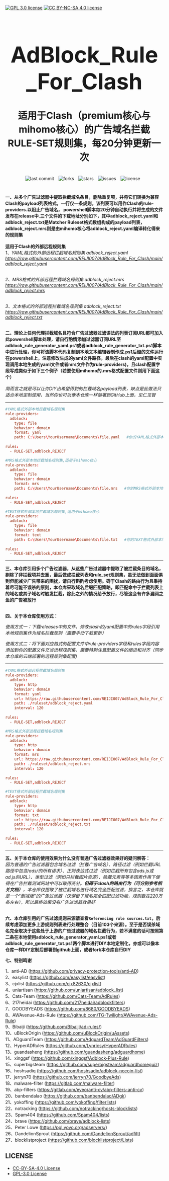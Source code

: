 [![GPL 3.0 license](https://img.shields.io/badge/License-GPL%20v3-blue.svg)](https://github.com/REIJI007/AdBlock_Rule_For_Clash/blob/main/LICENSE-GPL3.0)
[![CC BY-NC-SA 4.0 license](https://img.shields.io/badge/License-CC%20BY--NC--SA%204.0-lightgrey.svg)](https://github.com/REIJI007/AdBlock_Rule_For_Clash/blob/main/LICENSE-CC%20BY-NC-SA%204.0)
<!-- 居中的大标题 -->
<h1 align="center" style="font-size: 70px; margin-bottom: 20px;">AdBlock_Rule_For_Clash</h1>

<!-- 居中的副标题 -->
<h2 align="center" style="font-size: 30px; margin-bottom: 40px;">适用于Clash（premium核心与mihomo核心）的广告域名拦截RULE-SET规则集，每20分钟更新一次</h2>

<!-- 徽章（根据需要调整） -->
<p align="center" style="margin-bottom: 40px;">
    <img src="https://img.shields.io/badge/last%20commit-today-brightgreen" alt="last commit" style="margin-right: 10px;">
    <img src="https://img.shields.io/github/forks/REIJI007/AdBlock_Rule_For_Clash" alt="forks" style="margin-right: 10px;">
    <img src="https://img.shields.io/github/stars/REIJI007/AdBlock_Rule_For_Clash" alt="stars" style="margin-right: 10px;">
    <img src="https://img.shields.io/github/issues/REIJI007/AdBlock_Rule_For_Clash" alt="issues" style="margin-right: 10px;">
    <img src="https://img.shields.io/github/license/REIJI007/AdBlock_Rule_For_Clash" alt="license" style="margin-right: 10px;">
</p>

**一、从多个广告过滤器中提取拦截域名条目，删除重复项，并将它们转换为兼容Clash的payload列表格式，一行仅一条规则。该列表可以用作Clash的rule-providers.以阻止广告域名， powershell脚本每20分钟自动执行并将生成的文件发布在release中.三个文件的下载地址分别如下，其中adblock_reject.yaml和adblock_reject.txt是Matcher Ruleset格式数组构成的payload列表，adblock_reject.mrs则是由mihomo核心将adblock_reject.yaml编译转化得来的规则集**
<br>
<br>
**适用于Clash的外部远程规则集**
<br>
*1、YAML格式的外部远程拦截域名规则集 adblock_reject.yaml* 
<br>
*https://raw.githubusercontent.com/REIJI007/AdBlock_Rule_For_Clash/main/adblock_reject.yaml*
<br>
<br>

*2、MRS格式的外部远程拦截域名规则集 adblock_reject.mrs* 
<br>
*https://raw.githubusercontent.com/REIJI007/AdBlock_Rule_For_Clash/main/adblock_reject.mrs*
<br>
<br>

*3、文本格式的外部远程拦截域名规则集 adblock_reject.txt* 
<br>
*https://raw.githubusercontent.com/REIJI007/AdBlock_Rule_For_Clash/main/adblock_reject.txt*
<br>
<br>

**二、理论上任何代理拦截域名且符合广告过滤器过滤语法的列表订阅URL都可加入此powershell脚本处理，请自行酌情添加过滤器订阅URL至adblock_rule_generator_yaml.ps1或者adblock_rule_generator_txt.ps1脚本中进行处理，你可将该脚本代码复制到本地文本编辑器制作成.ps1后缀的文件运行在powershell上，注意修改生成的yaml文件路径，最后在clash的yaml配置中实现调用本地生成的yaml文件或者mrs文件作为rule-providers)，且clash配置字段写成类似于如下三个例子（若要使用mihomo的.mrs格式配置文件则用下面这个）**
<br>
<br>
*简而言之就是可以让你DIY出希望得到的拦截域名payload列表，缺点是此做法只适合本地定制使用，当然你也可以像本仓库一样部署到GitHub上面，见仁见智*
<hr>




```conf
#YAML格式外部本地拦截域名规则集
rule-providers:
  adblock:
    type: file
    behavior: domain
    format: yaml
    path: C:\Users\YourUsername\Documents\file.yaml   #你的YAML格式外部本地拦截域名rule-providers规则集文件保存路径
    
rules:
  - RULE-SET,adblock,REJECT
```
```conf
#MRS格式外部本地拦截域名规则集,适用于mihomo核心
rule-providers:
  adblock:
    type: file
    behavior: domain
    format: mrs
    path: C:\Users\YourUsername\Documents\file.mrs   #你的MRS格式外部本地拦截域名rule-providers规则集文件保存路径
    
rules:
  - RULE-SET,adblock,REJECT
```
```conf
#TEXT格式外部本地拦截域名规则集,适用于mihomo核心
rule-providers:
  adblock:
    type: file
    behavior: domain
    format: text
    path: C:\Users\YourUsername\Documents\file.txt   #你的TEXT格式外部本地拦截域名rule-providers规则集文件保存路径
    
rules:
  - RULE-SET,adblock,REJECT
```




<hr>

**三、本仓库引用多个广告过滤器，从这些广告过滤器中提取了被拦截条目的域名，剔除了非拦截项并去重，最后做成拦截列表和rule_set规则集，虽无法做到面面俱到但能减少广告带来的困扰，请自行斟酌考虑使用。碍于Clash的路由行为且秉持着尽可能不误杀的原则，本仓库采取域名后缀匹配策略，即匹配命中于拦截列表上的域名或其子域名时触发拦截，除此之外的情况给予放行，尽管这会有许多漏网之鱼的广告被放行**
<br>
<br>

**四、关于本仓库使用方式：**

  *使用方式一：下载releases中的文件，修改clash的yaml配置中的rules字段引用本地规则集作为域名拦截规则（需要手动下载更新）*


  *使用方式二：将下面对应格式的配置文件中rule-providers字段和rules字段内容添加到你的配置文件充当远程规则集，需要特别注意配置文件的缩进和对齐（同步本仓库的云端部署的远程规则集配置)*
<hr>




```conf
#YAML格式外部远程拦截域名规则集
rule-providers:
  adblock:
    type: http
    behavior: domain
    format: yaml
    url: https://raw.githubusercontent.com/REIJI007/AdBlock_Rule_For_Clash/main/adblock_reject.yaml
    path: ./ruleset/adblock_reject.yaml
    interval: 120
    
rules:
  - RULE-SET,adblock,REJECT
```

```conf
#MRS格式外部远程拦截域名规则集
rule-providers:
  adblock:
    type: http
    behavior: domain
    format: mrs
    url: https://raw.githubusercontent.com/REIJI007/AdBlock_Rule_For_Clash/main/adblock_reject.mrs
    path: ./ruleset/adblock_reject.mrs
    interval: 120
    
rules:
  - RULE-SET,adblock,REJECT
```

```conf
#TEXT格式外部远程拦截域名规则集
rule-providers:
  adblock:
    type: http
    behavior: domain
    format: txt
    url: https://raw.githubusercontent.com/REIJI007/AdBlock_Rule_For_Clash/main/adblock_reject.txt
    path: ./ruleset/adblock_reject.txt
    interval: 120
    
rules:
  - RULE-SET,adblock,REJECT
```




<hr>

**五、关于本仓库的使用效果为什么没有普通广告过滤器效果好的疑问解答：**
<br>
*因为普通的广告过滤器包含域名过滤（拦截广告域名）、路径过滤（例如拦截URL路径中包含/ads/的所有请求）、正则表达式过滤（例如拦截所有包含ads.js或ad.js的URL）、类型过滤（例如只拦截图片资源）、隐藏元素等等多因素作用下使得在广告拦截测试网站中可以取得高分。**但碍于clash的路由行为（可分别参考相关文档）**，本仓库仅提取了被拦截域名进行域名完全匹配过滤，换言之，本仓库就是一个“删减版”的广告过滤器（仅保留了域名完全匹配过滤功能，规则数在220万条左右），所以最终效果没有广告过滤器效果好*
<br>
<br>



**六、本仓库引用的广告过滤规则来源请查看```Referencing rule sources.txt```，后续考虑添加更多上游规则列表进行处理整合（目前103个来源）。至于是否误杀域名完全取决于这些处于上游的广告过滤器的域名拦截行为，若不满意的话可按照第二条在本地使用adblock_rule_generator_yaml.ps1或者adblock_rule_generator_txt.ps1两个脚本进行DIY本地定制化，亦或可以像本仓库一样DIY定制后部署到github上面，或者fork本仓库自行DIY**


**七、特别鸣谢**

1、anti-AD
(https://github.com/privacy-protection-tools/anti-AD)<br>
2、easylist
(https://github.com/easylist/easylist)<br>
3、cjxlist
(https://github.com/cjx82630/cjxlist)<br>
4、uniartisan
(https://github.com/uniartisan/adblock_list)<br>
5、Cats-Team
(https://github.com/Cats-Team/AdRules)<br>
6、217heidai
(https://github.com/217heidai/adblockfilters)<br>
7、GOODBYEADS
(https://github.com/8680/GOODBYEADS)<br>
8、AWAvenue-Ads-Rule
(https://github.com/TG-Twilight/AWAvenue-Ads-Rule)<br>
9、Bibaiji
(https://github.com/Bibaiji/ad-rules/)<br>
10、uBlockOrigin
(https://github.com/uBlockOrigin/uAssets)<br>
11、ADguardTeam
(https://github.com/AdguardTeam/AdGuardFilters)<br>
12、HyperADRules
(https://github.com/Lynricsy/HyperADRules)<br>
13、guandasheng
(https://github.com/guandasheng/adguardhome)<br>
14、xinggsf
(https://github.com/xinggsf/Adblock-Plus-Rule)<br>
15、superbigsteam
(https://github.com/superbigsteam/adguardhomeguiz)<br>
16、hoshsadiq
(https://github.com/hoshsadiq/adblock-nocoin-list)<br>
17、jerryn70
(https://github.com/jerryn70/GoodbyeAds)<br>
18、malware-filter
(https://gitlab.com/malware-filter)<br>
19、abp-filters
(https://gitlab.com/eyeo/anti-cv/abp-filters-anti-cv)<br>
20、banbendalao
(https://github.com/banbendalao/ADgk)<br>
21、yokoffing
(https://github.com/yokoffing/filterlists)<br>
22、notracking
(https://github.com/notracking/hosts-blocklists)<br>
23、Spam404
(https://github.com/Spam404/lists)<br>
24、brave
(https://github.com/brave/adblock-lists)<br>
25、Peter Lowe
(https://pgl.yoyo.org/adservers/)<br>
26、DandelionSprout
(https://github.com/DandelionSprout/adfilt)<br>
27、blocklistproject
(https://github.com/blocklistproject/Lists)



## LICENSE
- [CC-BY-SA-4.0 License](https://github.com/REIJI007/AdBlock_Rule_For_Clash/blob/main/LICENSE-CC%20BY-NC-SA%204.0)
- [GPL-3.0 License](https://github.com/REIJI007/AdBlock_Rule_For_Clash/blob/main/LICENSE-GPL3.0)



